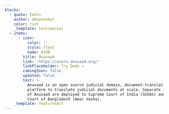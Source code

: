 ```yaml
---
blocks:
  - quote: Tools
    author: Umashankar
    color: tint
    _template: testimonial
  - items:
      - icon:
          color: ''
          style: float
          name: AI4B
        title: Anuvaad
        link: 'https://users.anuvaad.org/'
        linkPlaceholder: Try Demo →
        comingSoon: false
        updated: false
        text: >-
          Anuvaad is an open source judicial domain, document-translation
          platform to translate judicial documents at scale. Separate instances
          of Anuvaad are deployed to Supreme Court of India (SUVAS) and Supreme
          Court of Bangladesh (Amar Vasha).
    _template: featuresAlt
---
```



